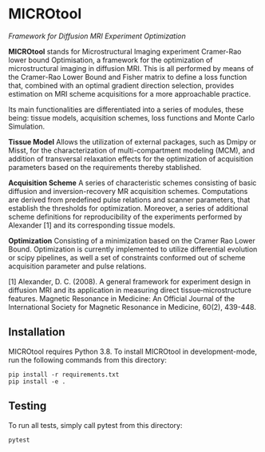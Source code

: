 # MICROtool

*Framework for Diffusion MRI Experiment Optimization*

**MICROtool** stands for Microstructural Imaging experiment Cramer-Rao lower bound Optimisation, a  framework for the optimization of microstructural imaging in diffusion MRI. This is all performed by means of the Cramer-Rao Lower Bound and Fisher matrix to define a loss function that, combined with an optimal gradient direction selection, provides estimation on MRI scheme acquisitions for a more approachable practice.

Its main functionalities are differentiated into a series of modules, these being: tissue models, acquisition schemes, loss functions and Monte Carlo Simulation.

**Tissue Model**
Allows the utilization of external packages, such as Dmipy or Misst, for the characterization of multi-compartment modeling (MCM), and addition of transversal relaxation effects for the optimization of acquisition parameters based on the requirements thereby stablished. 

**Acquisition Scheme**
A series of characteristic schemes consisting of basic diffusion and inversion-recovery MR acquisition schemes. Computations are derived from predefined pulse relations and scanner parameters, that establish the thresholds for optimization. Moreover, a series of additional scheme definitions for reproducibility of the experiments performed by Alexander [1] and its corresponding tissue models.

**Optimization**
Consisting of a minimization based on the Cramer Rao Lower Bound. Optimization is currently implemented to utilize differential evolution or scipy pipelines, as well a set of constraints conformed out of scheme acquisition parameter and pulse relations.  

[1] Alexander, D. C. (2008). A general framework for experiment design in diffusion MRI and its application in measuring direct tissue‐microstructure features. Magnetic Resonance in Medicine: An Official Journal of the International Society for Magnetic Resonance in Medicine, 60(2), 439-448.

## Installation

MICROtool requires Python 3.8.
To install MICROtool in development-mode, run the following commands from this directory:

```shell
pip install -r requirements.txt
pip install -e .
```

## Testing

To run all tests, simply call pytest from this directory:

```shell
pytest
```